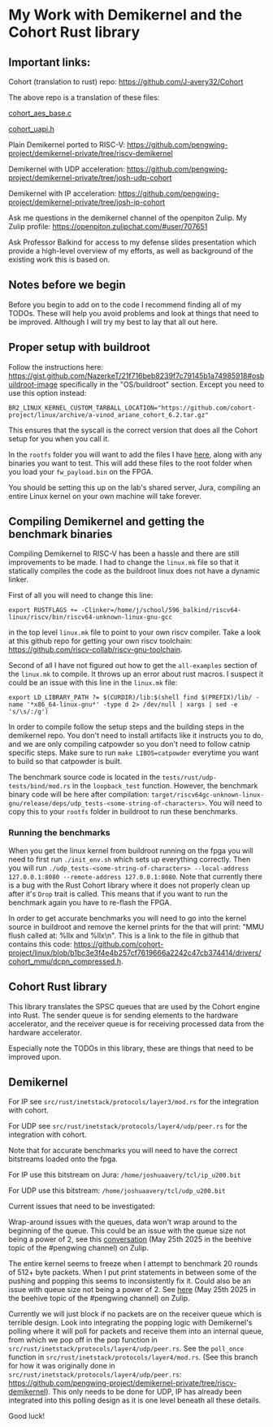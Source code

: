 # My Work with Demikernel and the Cohort Rust library

## Important links:

Cohort (translation to rust) repo: https://github.com/J-avery32/Cohort

The above repo is a translation of these files: 

[cohort_aes_base.c](https://github.com/pengwing-project/cohort-private/blob/cohort/piton/verif/diag/c/riscv/ariane/cohort_linux/cohort_aes_base.c)

[cohort_uapi.h](https://github.com/pengwing-project/cohort-private/blob/cohort/piton/verif/diag/assembly/include/riscv/ariane/cohort_uapi.h)


Plain Demikernel ported to RISC-V: https://github.com/pengwing-project/demikernel-private/tree/riscv-demikernel

Demikernel with UDP acceleration: https://github.com/pengwing-project/demikernel-private/tree/josh-udp-cohort

Demikernel with IP acceleration: https://github.com/pengwing-project/demikernel-private/tree/josh-ip-cohort



Ask me questions in the demikernel channel of the openpiton Zulip. My Zulip profile: https://openpiton.zulipchat.com/#user/707651

Ask Professor Balkind for access to my defense slides presentation which provide a high-level overview of my efforts, as well as background of the existing work this is based on.

## Notes before we begin

Before you begin to add on to the code I recommend finding all of my TODOs. These will help you avoid problems and look at things that need to be improved. Although I will try my best to lay that all out here.

## Proper setup with buildroot
Follow the instructions here: https://gist.github.com/NazerkeT/21f716beb8239f7c79145b1a74985918#osbuildroot-image
specifically in the "OS/buildroot" section. Except you need to use this option instead:

`BR2_LINUX_KERNEL_CUSTOM_TARBALL_LOCATION="https://github.com/cohort-project/linux/archive/a-vinod_ariane_cohort_6.2.tar.gz"`

This ensures that the syscall is the correct version that does all the Cohort setup for you when you call it.

In the `rootfs` folder you will want to add the files I have [here](https://github.com/J-avery32/cohort-buildroot-rootfs), along with any binaries you want to test. This will add these files to the root folder when you load your `fw_payload.bin` on the FPGA.

You should be setting this up on the lab's shared server, Jura, compiling an entire Linux kernel on your own machine will take forever.

## Compiling Demikernel and getting the benchmark binaries

Compiling Demikernel to RISC-V has been a hassle and there are still improvements to be made. I had to change the `linux.mk` file so that it statically compiles the code as the buildroot linux does not have a dynamic linker.

First of all you will need to change this line:
 
`export RUSTFLAGS += -Clinker=/home/j/school/596_balkind/riscv64-linux/riscv/bin/riscv64-unknown-linux-gnu-gcc` 

in the top level `linux.mk` file to point to your own riscv compiler. Take a look at this github repo for getting your own riscv toolchain: https://github.com/riscv-collab/riscv-gnu-toolchain. 

Second of all I have not figured out how to get the `all-examples` section of the `linux.mk` to compile. It throws up an error about rust macros. I suspect it could be an issue with this line in the `linux.mk` file:

```
export LD_LIBRARY_PATH ?= $(CURDIR)/lib:$(shell find $(PREFIX)/lib/ -name '*x86_64-linux-gnu*' -type d 2> /dev/null | xargs | sed -e 's/\s/:/g')
```

In order to compile follow the setup steps and the building steps in the demikernel repo. You don't need to install artifacts like it instructs you to do, and we are only compiling catpowder so you don't need to follow catnip specific steps. Make sure to run `make LIBOS=catpowder` everytime you want to build so that catpowder is built.

The benchmark source code is located in the `tests/rust/udp-tests/bind/mod.rs` in the `loopback_test` function. However, the benchmark binary code will be here after compilation: `target/riscv64gc-unknown-linux-gnu/release/deps/udp_tests-<some-string-of-characters>`. You will need to copy this to your `rootfs` folder in buildroot to run these benchmarks.

### Running the benchmarks

When you get the linux kernel from buildroot running on the fpga you will need to first run `./init_env.sh` which sets up everything correctly. Then you will run `./udp_tests-<some-string-of-characters> --local-address 127.0.0.1:8080 --remote-address 127.0.0.1:8080`. Note that currently there is a bug with the Rust Cohort library where it does not properly clean up after it's `Drop` trait is called. This means that if you want to run the benchmark again you have to re-flash the FPGA.

In order to get accurate benchmarks you will need to go into the kernel source in buildroot and remove the kernel prints for the that will print: "MMU flush called at: %llx and %llx\n". This is a link to the file in github that contains this code: https://github.com/cohort-project/linux/blob/b1bc3e3f4e4b257cf7619666a2242c47cb374414/drivers/cohort_mmu/dcpn_compressed.h.

## Cohort Rust library
This library translates the SPSC queues that are used by the Cohort engine into Rust. The sender queue is for sending elements to the hardware accelerator, and the receiver queue is for receiving processed data from the hardware accelerator.

Especially note the TODOs in this library, these are things that need to be improved upon.

## Demikernel

For IP see `src/rust/inetstack/protocols/layer3/mod.rs` for the integration with cohort.

For UDP see `src/rust/inetstack/protocols/layer4/udp/peer.rs` for the integration with cohort.

Note that for accurate benchmarks you will need to have the correct bitstreams loaded onto the fpga.

For IP use this bitstream on Jura: `/home/joshuaavery/tcl/ip_u200.bit`

For UDP use this bitstream: `/home/joshuaavery/tcl/udp_u200.bit`

Current issues that need to be investigated:

Wrap-around issues with the queues, data won't wrap around to the beginning of the queue. This could be an issue with the queue size not being a power of 2, see this [conversation](https://openpiton.zulipchat.com/#narrow/channel/320359-pengwing/topic/beehive/near/520333776) (May 25th 2025 in the beehive topic of the #pengwing channel) on Zulip.

The entire kernel seems to freeze when I attempt to benchmark 20 rounds of 512+ byte packets. When I put print statements in between some of the pushing and popping this seems to inconsistently fix it. Could also be an issue with queue size not being a power of 2. See [here](https://openpiton.zulipchat.com/#narrow/channel/320359-pengwing/topic/beehive/near/520333880) (May 25th 2025 in the beehive topic of the #pengwing channel) on Zulip.

Currently we will just block if no packets are on the receiver queue which is terrible design. Look into integrating the popping logic with Demikernel's polling where it will poll for packets and receive them into an internal queue, from which we pop off in the pop function in `src/rust/inetstack/protocols/layer4/udp/peer.rs`. See the `poll_once` function in `src/rust/inetstack/protocols/layer4/mod.rs`. (See this branch for how it was originally done in `src/rust/inetstack/protocols/layer4/udp/peer.rs`: https://github.com/pengwing-project/demikernel-private/tree/riscv-demikernel). This only needs to be done for UDP, IP has already been integrated into this polling design as it is one level beneath all these details.


Good luck!
